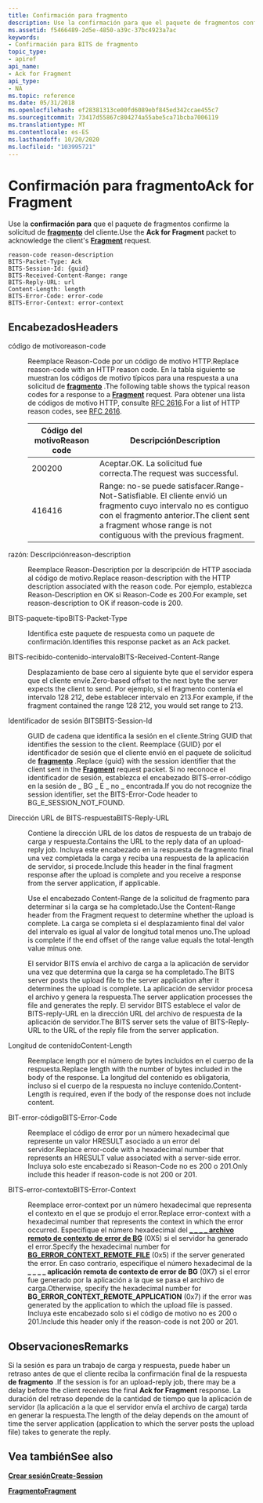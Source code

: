 ```yaml
---
title: Confirmación para fragmento
description: Use la confirmación para que el paquete de fragmentos confirme la solicitud de fragmento del cliente.
ms.assetid: f5466489-2d5e-4850-a39c-37bc4923a7ac
keywords:
- Confirmación para BITS de fragmento
topic_type:
- apiref
api_name:
- Ack for Fragment
api_type:
- NA
ms.topic: reference
ms.date: 05/31/2018
ms.openlocfilehash: ef28381313ce00fd6089ebf845ed342ccae455c7
ms.sourcegitcommit: 73417d55867c804274a55abe5ca71bcba7006119
ms.translationtype: MT
ms.contentlocale: es-ES
ms.lasthandoff: 10/20/2020
ms.locfileid: "103995721"
---
```

# <a name="ack-for-fragment"></a><span data-ttu-id="d0ec5-104">Confirmación para fragmento</span><span class="sxs-lookup"><span data-stu-id="d0ec5-104">Ack for Fragment</span></span>

<span data-ttu-id="d0ec5-105">Use la **confirmación para** que el paquete de fragmentos confirme la solicitud de [**fragmento**](fragment.md) del cliente.</span><span class="sxs-lookup"><span data-stu-id="d0ec5-105">Use the **Ack for Fragment** packet to acknowledge the client's [**Fragment**](fragment.md) request.</span></span>

``` syntax
reason-code reason-description
BITS-Packet-Type: Ack
BITS-Session-Id: {guid}
BITS-Received-Content-Range: range
BITS-Reply-URL: url
Content-Length: length
BITS-Error-Code: error-code
BITS-Error-Context: error-context
```

## <a name="headers"></a><span data-ttu-id="d0ec5-106">Encabezados</span><span class="sxs-lookup"><span data-stu-id="d0ec5-106">Headers</span></span>

<dl> <dt>

<span data-ttu-id="d0ec5-107"><span id="reason-code"></span><span id="REASON-CODE"></span>código de motivo</span><span class="sxs-lookup"><span data-stu-id="d0ec5-107"><span id="reason-code"></span><span id="REASON-CODE"></span>reason-code</span></span>
</dt> <dd>

<span data-ttu-id="d0ec5-108">Reemplace Reason-Code por un código de motivo HTTP.</span><span class="sxs-lookup"><span data-stu-id="d0ec5-108">Replace reason-code with an HTTP reason code.</span></span> <span data-ttu-id="d0ec5-109">En la tabla siguiente se muestran los códigos de motivo típicos para una respuesta a una solicitud de [**fragmento**](fragment.md) .</span><span class="sxs-lookup"><span data-stu-id="d0ec5-109">The following table shows the typical reason codes for a response to a [**Fragment**](fragment.md) request.</span></span> <span data-ttu-id="d0ec5-110">Para obtener una lista de códigos de motivo HTTP, consulte [RFC 2616](https://www.ietf.org/rfc/rfc2616.txt).</span><span class="sxs-lookup"><span data-stu-id="d0ec5-110">For a list of HTTP reason codes, see [RFC 2616](https://www.ietf.org/rfc/rfc2616.txt).</span></span>



| <span data-ttu-id="d0ec5-111">Código del motivo</span><span class="sxs-lookup"><span data-stu-id="d0ec5-111">Reason code</span></span>    | <span data-ttu-id="d0ec5-112">Descripción</span><span class="sxs-lookup"><span data-stu-id="d0ec5-112">Description</span></span>                                                                                                            |
|----------------|------------------------------------------------------------------------------------------------------------------------|
| <span data-ttu-id="d0ec5-113">200</span><span class="sxs-lookup"><span data-stu-id="d0ec5-113">200</span></span><br/> | <span data-ttu-id="d0ec5-114">Aceptar.</span><span class="sxs-lookup"><span data-stu-id="d0ec5-114">OK.</span></span> <span data-ttu-id="d0ec5-115">La solicitud fue correcta.</span><span class="sxs-lookup"><span data-stu-id="d0ec5-115">The request was successful.</span></span><br/>                                                                             |
| <span data-ttu-id="d0ec5-116">416</span><span class="sxs-lookup"><span data-stu-id="d0ec5-116">416</span></span><br/> | <span data-ttu-id="d0ec5-117">Range: no-se puede satisfacer.</span><span class="sxs-lookup"><span data-stu-id="d0ec5-117">Range-Not-Satisfiable.</span></span> <span data-ttu-id="d0ec5-118">El cliente envió un fragmento cuyo intervalo no es contiguo con el fragmento anterior.</span><span class="sxs-lookup"><span data-stu-id="d0ec5-118">The client sent a fragment whose range is not contiguous with the previous fragment.</span></span><br/> |



 

</dd> <dt>

<span data-ttu-id="d0ec5-119"><span id="reason-description"></span><span id="REASON-DESCRIPTION"></span>razón: Descripción</span><span class="sxs-lookup"><span data-stu-id="d0ec5-119"><span id="reason-description"></span><span id="REASON-DESCRIPTION"></span>reason-description</span></span>
</dt> <dd>

<span data-ttu-id="d0ec5-120">Reemplace Reason-Description por la descripción de HTTP asociada al código de motivo.</span><span class="sxs-lookup"><span data-stu-id="d0ec5-120">Replace reason-description with the HTTP description associated with the reason code.</span></span> <span data-ttu-id="d0ec5-121">Por ejemplo, establezca Reason-Description en OK si Reason-Code es 200.</span><span class="sxs-lookup"><span data-stu-id="d0ec5-121">For example, set reason-description to OK if reason-code is 200.</span></span>

</dd> <dt>

<span data-ttu-id="d0ec5-122"><span id="BITS-Packet-Type"></span><span id="bits-packet-type"></span><span id="BITS-PACKET-TYPE"></span>BITS-paquete-tipo</span><span class="sxs-lookup"><span data-stu-id="d0ec5-122"><span id="BITS-Packet-Type"></span><span id="bits-packet-type"></span><span id="BITS-PACKET-TYPE"></span>BITS-Packet-Type</span></span>
</dt> <dd>

<span data-ttu-id="d0ec5-123">Identifica este paquete de respuesta como un paquete de confirmación.</span><span class="sxs-lookup"><span data-stu-id="d0ec5-123">Identifies this response packet as an Ack packet.</span></span>

</dd> <dt>

<span data-ttu-id="d0ec5-124"><span id="BITS-Received-Content-Range"></span><span id="bits-received-content-range"></span><span id="BITS-RECEIVED-CONTENT-RANGE"></span>BITS-recibido-contenido-intervalo</span><span class="sxs-lookup"><span data-stu-id="d0ec5-124"><span id="BITS-Received-Content-Range"></span><span id="bits-received-content-range"></span><span id="BITS-RECEIVED-CONTENT-RANGE"></span>BITS-Received-Content-Range</span></span>
</dt> <dd>

<span data-ttu-id="d0ec5-125">Desplazamiento de base cero al siguiente byte que el servidor espera que el cliente envíe.</span><span class="sxs-lookup"><span data-stu-id="d0ec5-125">Zero-based offset to the next byte the server expects the client to send.</span></span> <span data-ttu-id="d0ec5-126">Por ejemplo, si el fragmento contenía el intervalo 128 212, debe establecer intervalo en 213.</span><span class="sxs-lookup"><span data-stu-id="d0ec5-126">For example, if the fragment contained the range 128 212, you would set range to 213.</span></span>

</dd> <dt>

<span data-ttu-id="d0ec5-127"><span id="BITS-Session-Id"></span><span id="bits-session-id"></span><span id="BITS-SESSION-ID"></span>Identificador de sesión BITS</span><span class="sxs-lookup"><span data-stu-id="d0ec5-127"><span id="BITS-Session-Id"></span><span id="bits-session-id"></span><span id="BITS-SESSION-ID"></span>BITS-Session-Id</span></span>
</dt> <dd>

<span data-ttu-id="d0ec5-128">GUID de cadena que identifica la sesión en el cliente.</span><span class="sxs-lookup"><span data-stu-id="d0ec5-128">String GUID that identifies the session to the client.</span></span> <span data-ttu-id="d0ec5-129">Reemplace {GUID} por el identificador de sesión que el cliente envió en el paquete de solicitud de [**fragmento**](fragment.md) .</span><span class="sxs-lookup"><span data-stu-id="d0ec5-129">Replace {guid} with the session identifier that the client sent in the [**Fragment**](fragment.md) request packet.</span></span> <span data-ttu-id="d0ec5-130">Si no reconoce el identificador de sesión, establezca el encabezado BITS-error-código en la sesión de \_ BG \_ E \_ no \_ encontrada.</span><span class="sxs-lookup"><span data-stu-id="d0ec5-130">If you do not recognize the session identifier, set the BITS-Error-Code header to BG\_E\_SESSION\_NOT\_FOUND.</span></span>

</dd> <dt>

<span data-ttu-id="d0ec5-131"><span id="BITS-Reply-URL"></span><span id="bits-reply-url"></span><span id="BITS-REPLY-URL"></span>Dirección URL de BITS-respuesta</span><span class="sxs-lookup"><span data-stu-id="d0ec5-131"><span id="BITS-Reply-URL"></span><span id="bits-reply-url"></span><span id="BITS-REPLY-URL"></span>BITS-Reply-URL</span></span>
</dt> <dd>

<span data-ttu-id="d0ec5-132">Contiene la dirección URL de los datos de respuesta de un trabajo de carga y respuesta.</span><span class="sxs-lookup"><span data-stu-id="d0ec5-132">Contains the URL to the reply data of an upload-reply job.</span></span> <span data-ttu-id="d0ec5-133">Incluya este encabezado en la respuesta de fragmento final una vez completada la carga y reciba una respuesta de la aplicación de servidor, si procede.</span><span class="sxs-lookup"><span data-stu-id="d0ec5-133">Include this header in the final fragment response after the upload is complete and you receive a response from the server application, if applicable.</span></span>

<span data-ttu-id="d0ec5-134">Use el encabezado Content-Range de la solicitud de fragmento para determinar si la carga se ha completado.</span><span class="sxs-lookup"><span data-stu-id="d0ec5-134">Use the Content-Range header from the Fragment request to determine whether the upload is complete.</span></span> <span data-ttu-id="d0ec5-135">La carga se completa si el desplazamiento final del valor del intervalo es igual al valor de longitud total menos uno.</span><span class="sxs-lookup"><span data-stu-id="d0ec5-135">The upload is complete if the end offset of the range value equals the total-length value minus one.</span></span>

<span data-ttu-id="d0ec5-136">El servidor BITS envía el archivo de carga a la aplicación de servidor una vez que determina que la carga se ha completado.</span><span class="sxs-lookup"><span data-stu-id="d0ec5-136">The BITS server posts the upload file to the server application after it determines the upload is complete.</span></span> <span data-ttu-id="d0ec5-137">La aplicación de servidor procesa el archivo y genera la respuesta.</span><span class="sxs-lookup"><span data-stu-id="d0ec5-137">The server application processes the file and generates the reply.</span></span> <span data-ttu-id="d0ec5-138">El servidor BITS establece el valor de BITS-reply-URL en la dirección URL del archivo de respuesta de la aplicación de servidor.</span><span class="sxs-lookup"><span data-stu-id="d0ec5-138">The BITS server sets the value of BITS-Reply-URL to the URL of the reply file from the server application.</span></span>

</dd> <dt>

<span data-ttu-id="d0ec5-139"><span id="Content-Length"></span><span id="content-length"></span><span id="CONTENT-LENGTH"></span>Longitud de contenido</span><span class="sxs-lookup"><span data-stu-id="d0ec5-139"><span id="Content-Length"></span><span id="content-length"></span><span id="CONTENT-LENGTH"></span>Content-Length</span></span>
</dt> <dd>

<span data-ttu-id="d0ec5-140">Reemplace length por el número de bytes incluidos en el cuerpo de la respuesta.</span><span class="sxs-lookup"><span data-stu-id="d0ec5-140">Replace length with the number of bytes included in the body of the response.</span></span> <span data-ttu-id="d0ec5-141">La longitud del contenido es obligatoria, incluso si el cuerpo de la respuesta no incluye contenido.</span><span class="sxs-lookup"><span data-stu-id="d0ec5-141">Content-Length is required, even if the body of the response does not include content.</span></span>

</dd> <dt>

<span data-ttu-id="d0ec5-142"><span id="BITS-Error-Code"></span><span id="bits-error-code"></span><span id="BITS-ERROR-CODE"></span>BIT-error-código</span><span class="sxs-lookup"><span data-stu-id="d0ec5-142"><span id="BITS-Error-Code"></span><span id="bits-error-code"></span><span id="BITS-ERROR-CODE"></span>BITS-Error-Code</span></span>
</dt> <dd>

<span data-ttu-id="d0ec5-143">Reemplace el código de error por un número hexadecimal que represente un valor HRESULT asociado a un error del servidor.</span><span class="sxs-lookup"><span data-stu-id="d0ec5-143">Replace error-code with a hexadecimal number that represents an HRESULT value associated with a server-side error.</span></span> <span data-ttu-id="d0ec5-144">Incluya solo este encabezado si Reason-Code no es 200 o 201.</span><span class="sxs-lookup"><span data-stu-id="d0ec5-144">Only include this header if reason-code is not 200 or 201.</span></span>

</dd> <dt>

<span data-ttu-id="d0ec5-145"><span id="BITS-Error-Context"></span><span id="bits-error-context"></span><span id="BITS-ERROR-CONTEXT"></span>BITS-error-contexto</span><span class="sxs-lookup"><span data-stu-id="d0ec5-145"><span id="BITS-Error-Context"></span><span id="bits-error-context"></span><span id="BITS-ERROR-CONTEXT"></span>BITS-Error-Context</span></span>
</dt> <dd>

<span data-ttu-id="d0ec5-146">Reemplace error-context por un número hexadecimal que representa el contexto en el que se produjo el error.</span><span class="sxs-lookup"><span data-stu-id="d0ec5-146">Replace error-context with a hexadecimal number that represents the context in which the error occurred.</span></span> <span data-ttu-id="d0ec5-147">Especifique el número hexadecimal del [**\_ \_ \_ \_ archivo remoto de contexto de error de BG**](/windows/win32/api/bits/ne-bits-bg_error_context) (0X5) si el servidor ha generado el error.</span><span class="sxs-lookup"><span data-stu-id="d0ec5-147">Specify the hexadecimal number for [**BG\_ERROR\_CONTEXT\_REMOTE\_FILE**](/windows/win32/api/bits/ne-bits-bg_error_context) (0x5) if the server generated the error.</span></span> <span data-ttu-id="d0ec5-148">En caso contrario, especifique el número hexadecimal de la **\_ \_ \_ \_ aplicación remota de contexto de error de BG** (0X7) si el error fue generado por la aplicación a la que se pasa el archivo de carga.</span><span class="sxs-lookup"><span data-stu-id="d0ec5-148">Otherwise, specify the hexadecimal number for **BG\_ERROR\_CONTEXT\_REMOTE\_APPLICATION** (0x7) if the error was generated by the application to which the upload file is passed.</span></span> <span data-ttu-id="d0ec5-149">Incluya este encabezado solo si el código de motivo no es 200 o 201.</span><span class="sxs-lookup"><span data-stu-id="d0ec5-149">Include this header only if the reason-code is not 200 or 201.</span></span>

</dd> </dl>

## <a name="remarks"></a><span data-ttu-id="d0ec5-150">Observaciones</span><span class="sxs-lookup"><span data-stu-id="d0ec5-150">Remarks</span></span>

<span data-ttu-id="d0ec5-151">Si la sesión es para un trabajo de carga y respuesta, puede haber un retraso antes de que el cliente reciba la confirmación final de la respuesta **de fragmento** .</span><span class="sxs-lookup"><span data-stu-id="d0ec5-151">If the session is for an upload-reply job, there may be a delay before the client receives the final **Ack for Fragment** response.</span></span> <span data-ttu-id="d0ec5-152">La duración del retraso depende de la cantidad de tiempo que la aplicación de servidor (la aplicación a la que el servidor envía el archivo de carga) tarda en generar la respuesta.</span><span class="sxs-lookup"><span data-stu-id="d0ec5-152">The length of the delay depends on the amount of time the server application (application to which the server posts the upload file) takes to generate the reply.</span></span>

## <a name="see-also"></a><span data-ttu-id="d0ec5-153">Vea también</span><span class="sxs-lookup"><span data-stu-id="d0ec5-153">See also</span></span>

<dl> <dt>

[<span data-ttu-id="d0ec5-154">**Crear sesión**</span><span class="sxs-lookup"><span data-stu-id="d0ec5-154">**Create-Session**</span></span>](create-session.md)
</dt> <dt>

[<span data-ttu-id="d0ec5-155">**Fragmento**</span><span class="sxs-lookup"><span data-stu-id="d0ec5-155">**Fragment**</span></span>](fragment.md)
</dt> </dl>

 

 





